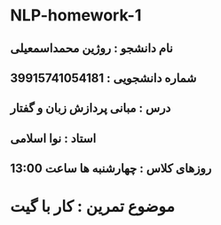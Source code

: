 # NLP-homework-1
## نام دانشجو : روژین محمداسمعیلی
## شماره دانشجویی : 39915741054181
## درس : مبانی پردازش زبان و گفتار 
## استاد : نوا اسلامی 
## روزهای کلاس : چهارشنبه ها ساعت 13:00
# موضوع تمرین : کار با گیت
